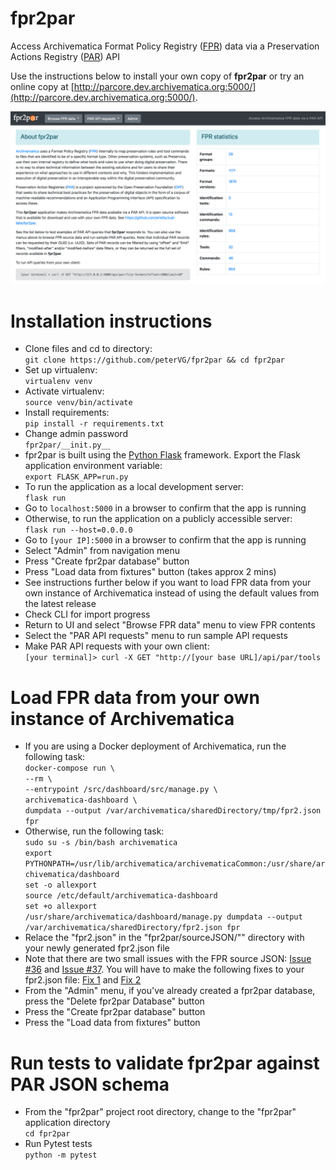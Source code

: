 # fpr2par
Access Archivematica Format Policy Registry ([FPR](https://www.archivematica.org/en/docs/archivematica-1.11/user-manual/preservation/preservation-planning/)) data via a Preservation Actions Registry ([PAR](https://openpreservation.org/events/collaborative-preservation-with-par/)) API

Use the instructions below to install your own copy of **fpr2par** or try an online copy at [http://parcore.dev.archivematica.org:5000/](http://parcore.dev.archivematica.org:5000/).

![screencap](fpr2par-demo.png)

# Installation instructions
* Clone files and cd to directory:  
  `git clone https://github.com/peterVG/fpr2par && cd fpr2par`  
* Set up virtualenv:  
  `virtualenv venv`  
* Activate virtualenv:  
  `source venv/bin/activate`  
* Install requirements:  
  `pip install -r requirements.txt`
* Change admin password  
  `fpr2par/__init.py__`      
* fpr2par is built using the [Python Flask](https://www.fullstackpython.com/flask.html) framework. Export the Flask application environment variable:  
  `export FLASK_APP=run.py`
* To run the application as a local development server:  
  `flask run`  
* Go to `localhost:5000` in a browser to confirm that the app is running
* Otherwise, to run the application on a publicly accessible server:  
  `flask run --host=0.0.0.0`
* Go to `[your IP]:5000` in a browser to confirm that the app is running
* Select "Admin" from navigation menu
* Press "Create fpr2par database" button
* Press "Load data from fixtures" button (takes approx 2 mins)
* See instructions further below if you want to load FPR data from your own instance of Archivematica instead of using the default values from the latest release
* Check CLI for import progress
* Return to UI and select "Browse FPR data" menu to view FPR contents
* Select the "PAR API requests" menu to run sample API requests
* Make PAR API requests with your own client:  
  `[your terminal]> curl -X GET "http://[your base URL]/api/par/tools`

# Load FPR data from your own instance of Archivematica
* If you are using a Docker deployment of Archivematica, run the following task:  
  `docker-compose run \`  
    `--rm \`  
    `--entrypoint /src/dashboard/src/manage.py \`  
        `archivematica-dashboard \`  
            `dumpdata --output /var/archivematica/sharedDirectory/tmp/fpr2.json fpr`
* Otherwise, run the following task:  
  `sudo su -s /bin/bash archivematica`  
  `export PYTHONPATH=/usr/lib/archivematica/archivematicaCommon:/usr/share/archivematica/dashboard`  
  `set -o allexport`  
  `source /etc/default/archivematica-dashboard`  
  `set +o allexport`  
  `/usr/share/archivematica/dashboard/manage.py dumpdata --output /var/archivematica/sharedDirectory/fpr2.json fpr`
* Relace the "fpr2.json" in the "fpr2par/sourceJSON/"" directory with your newly generated fpr2.json file
* Note that there are two small issues with the FPR source JSON: [Issue #36](https://github.com/artefactual-labs/fpr2par/issues/36) and [Issue #37](https://github.com/artefactual-labs/fpr2par/issues/37). You will have to make the following fixes to your fpr2.json file: [Fix 1](https://github.com/artefactual-labs/fpr2par/commit/4da49425bb221239fd52c80d1abe483c583d463b) and [Fix 2](https://github.com/artefactual-labs/fpr2par/commit/aa081885776e2373f924f42b6de5326bd55641da)
* From the "Admin" menu, if you've already created a fpr2par database, press the "Delete fpr2par Database" button
* Press the "Create fpr2par database" button
* Press the "Load data from fixtures" button

# Run tests to validate fpr2par against PAR JSON schema
* From the "fpr2par" project root directory, change to the "fpr2par" application directory  
  `cd fpr2par`  
* Run Pytest tests  
  `python -m pytest`
